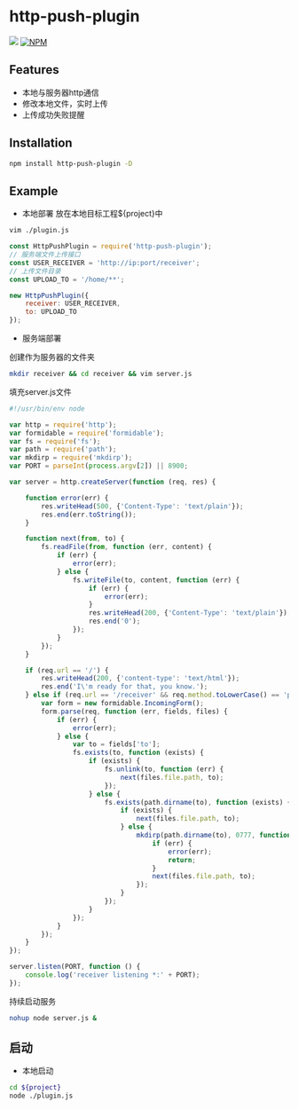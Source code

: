 # http-push-plugin

<a href="https://nodei.co/npm/http-push-plugin/"><img src="https://nodei.co/npm/http-push-plugin.png?downloads=true&downloadRank=true&stars=true"></a>
[![NPM](https://nodei.co/npm/http-push-plugin.png?downloads=true&downloadRank=true&stars=true)](https://nodei.co/npm/http-push-plugin/)


## Features
* 本地与服务器http通信
* 修改本地文件，实时上传
* 上传成功失败提醒

## Installation
```bash
npm install http-push-plugin -D
```

## Example

- 本地部署
放在本地目标工程${project}中
```bash
vim ./plugin.js
```
```js
const HttpPushPlugin = require('http-push-plugin');
// 服务端文件上传接口
const USER_RECEIVER = 'http://ip:port/receiver';
// 上传文件目录
const UPLOAD_TO = '/home/**';

new HttpPushPlugin({
    receiver: USER_RECEIVER,
    to: UPLOAD_TO
});
```

- 服务端部署

创建作为服务器的文件夹
```bash
mkdir receiver && cd receiver && vim server.js
```
填充server.js文件
```js
#!/usr/bin/env node

var http = require('http');
var formidable = require('formidable');
var fs = require('fs');
var path = require('path');
var mkdirp = require('mkdirp');
var PORT = parseInt(process.argv[2]) || 8900;

var server = http.createServer(function (req, res) {

    function error(err) {
        res.writeHead(500, {'Content-Type': 'text/plain'});
        res.end(err.toString());
    }

    function next(from, to) {
        fs.readFile(from, function (err, content) {
            if (err) {
                error(err);
            } else {
                fs.writeFile(to, content, function (err) {
                    if (err) {
                        error(err);
                    }
                    res.writeHead(200, {'Content-Type': 'text/plain'});
                    res.end('0');
                });
            }
        });
    }

    if (req.url == '/') {
        res.writeHead(200, {'content-type': 'text/html'});
        res.end('I\'m ready for that, you know.');
    } else if (req.url == '/receiver' && req.method.toLowerCase() == 'post') {
        var form = new formidable.IncomingForm();
        form.parse(req, function (err, fields, files) {
            if (err) {
                error(err);
            } else {
                var to = fields['to'];
                fs.exists(to, function (exists) {
                    if (exists) {
                        fs.unlink(to, function (err) {
                            next(files.file.path, to);
                        });
                    } else {
                        fs.exists(path.dirname(to), function (exists) {
                            if (exists) {
                                next(files.file.path, to);
                            } else {
                                mkdirp(path.dirname(to), 0777, function (err) {
                                    if (err) {
                                        error(err);
                                        return;
                                    }
                                    next(files.file.path, to);
                                });
                            }
                        });
                    }
                });
            }
        });
    }
});

server.listen(PORT, function () {
    console.log('receiver listening *:' + PORT);
});
```
持续启动服务
```bash
nohup node server.js &
```


## 启动
- 本地启动
```bash
cd ${project}
node ./plugin.js
```
